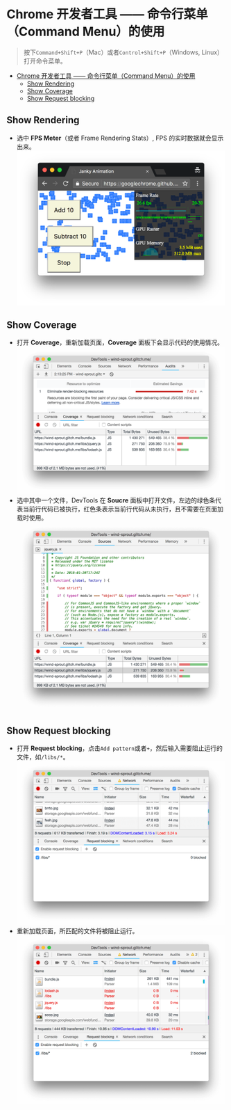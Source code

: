 # Chrome 开发者工具 —— 命令行菜单（Command Menu）的使用

> 按下`Command+Shift+P`（Mac）或者`Control+Shift+P`（Windows, Linux）打开命令菜单。

<!-- TOC -->

- [Chrome 开发者工具 —— 命令行菜单（Command Menu）的使用](#chrome-开发者工具--命令行菜单command-menu的使用)
  - [Show Rendering](#show-rendering)
  - [Show Coverage](#show-coverage)
  - [Show Request blocking](#show-request-blocking)

<!-- /TOC -->

## Show Rendering

- 选中 **FPS Meter**（或者 Frame Rendering Stats）, FPS 的实时数据就会显示出来。![fps-meter](images/fps-meter.png)

## Show Coverage

- 打开 **Coverage**，重新加载页面，**Coverage** 面板下会显示代码的使用情况。![coveragereport](images/coveragereport.png)
- 选中其中一个文件，DevTools 在 **Soucre** 面板中打开文件，左边的绿色条代表当前行代码已被执行，红色条表示当前行代码从未执行，且不需要在页面加载时使用。![jquery](images/jquery.png)

## Show Request blocking

- 打开 **Request blocking**，点击`Add pattern`或者`+`，然后输入需要阻止运行的文件，如`/libs/*`。![libs](images/libs.png)
- 重新加载页面，所匹配的文件将被阻止运行。![blocklibs](images/blockedlibs.png)

